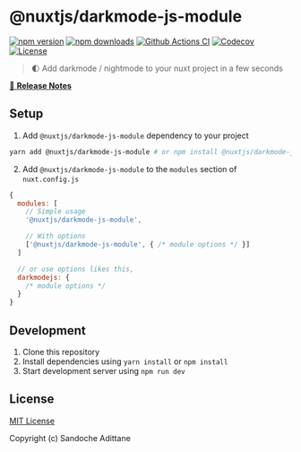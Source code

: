 # @nuxtjs/darkmode-js-module

[![npm version][npm-version-src]][npm-version-href]
[![npm downloads][npm-downloads-src]][npm-downloads-href]
[![Github Actions CI][github-actions-ci-src]][github-actions-ci-href]
[![Codecov][codecov-src]][codecov-href]
[![License][license-src]][license-href]

> 🌓 Add darkmode / nightmode to your nuxt project in a few seconds

[📖 **Release Notes**](./CHANGELOG.md)

## Setup

1. Add `@nuxtjs/darkmode-js-module` dependency to your project

```bash
yarn add @nuxtjs/darkmode-js-module # or npm install @nuxtjs/darkmode-js-module
```

2. Add `@nuxtjs/darkmode-js-module` to the `modules` section of `nuxt.config.js`

```js
{
  modules: [
    // Simple usage
    '@nuxtjs/darkmode-js-module',

    // With options
    ['@nuxtjs/darkmode-js-module', { /* module options */ }]
  ]

  // or use options likes this,
  darkmodejs: {
    /* module options */
  }
}
```

## Development

1. Clone this repository
2. Install dependencies using `yarn install` or `npm install`
3. Start development server using `npm run dev`

## License

[MIT License](./LICENSE)

Copyright (c) Sandoche Adittane

<!-- Badges -->
[npm-version-src]: https://img.shields.io/npm/v/@nuxtjs/darkmode-js-module/latest.svg
[npm-version-href]: https://npmjs.com/package/@nuxtjs/darkmode-js-module

[npm-downloads-src]: https://img.shields.io/npm/dt/@nuxtjs/darkmode-js-module.svg
[npm-downloads-href]: https://npmjs.com/package/@nuxtjs/darkmode-js-module

[github-actions-ci-src]: https://github.com/sandoche/nuxt-darkmode-js-module/workflows/ci/badge.svg
[github-actions-ci-href]: https://github.com/sandoche/nuxt-darkmode-js-module/actions?query=workflow%3Aci

[codecov-src]: https://img.shields.io/codecov/c/github/sandoche/nuxt-darkmode-js-module.svg
[codecov-href]: https://codecov.io/gh/sandoche/nuxt-darkmode-js-module

[license-src]: https://img.shields.io/npm/l/@nuxtjs/darkmode-js-module.svg
[license-href]: https://npmjs.com/package/@nuxtjs/darkmode-js-module
